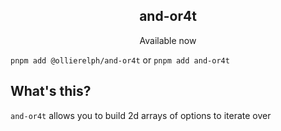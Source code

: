 <h2 align="center">and-or4t</h2>

<p align="center">
Available now
</p>

`pnpm add @ollierelph/and-or4t` or `pnpm add and-or4t`

## What's this?

`and-or4t` allows you to build 2d arrays of options to iterate over
